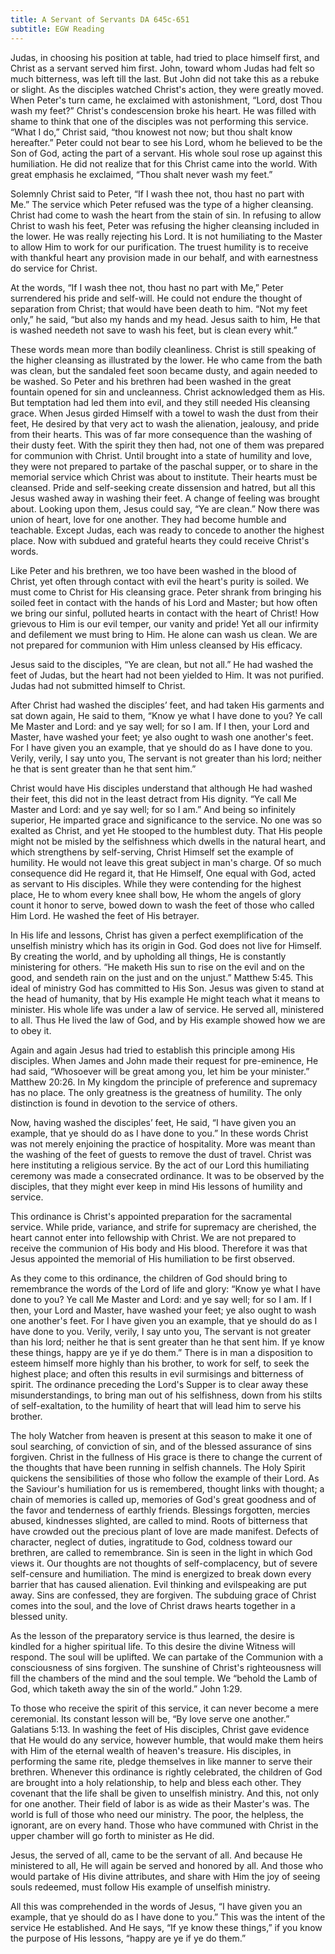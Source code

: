 ```yaml
---
title: A Servant of Servants DA 645c-651
subtitle: EGW Reading
---
```


Judas, in choosing his position at table, had tried to place himself first, and Christ as a servant served him first. John, toward whom Judas had felt so much bitterness, was left till the last. But John did not take this as a rebuke or slight. As the disciples watched Christ's action, they were greatly moved. When Peter's turn came, he exclaimed with astonishment, “Lord, dost Thou wash my feet?” Christ's condescension broke his heart. He was filled with shame to think that one of the disciples was not performing this service. “What I do,” Christ said, “thou knowest not now; but thou shalt know hereafter.” Peter could not bear to see his Lord, whom he believed to be the Son of God, acting the part of a servant. His whole soul rose up against this humiliation. He did not realize that for this Christ came into the world. With great emphasis he exclaimed, “Thou shalt never wash my feet.”

Solemnly Christ said to Peter, “If I wash thee not, thou hast no part with Me.” The service which Peter refused was the type of a higher cleansing. Christ had come to wash the heart from the stain of sin. In refusing to allow Christ to wash his feet, Peter was refusing the higher cleansing included in the lower. He was really rejecting his Lord. It is not humiliating to the Master to allow Him to work for our purification. The truest humility is to receive with thankful heart any provision made in our behalf, and with earnestness do service for Christ.

At the words, “If I wash thee not, thou hast no part with Me,” Peter surrendered his pride and self-will. He could not endure the thought of separation from Christ; that would have been death to him. “Not my feet only,” he said, “but also my hands and my head. Jesus saith to him, He that is washed needeth not save to wash his feet, but is clean every whit.”

These words mean more than bodily cleanliness. Christ is still speaking of the higher cleansing as illustrated by the lower. He who came from the bath was clean, but the sandaled feet soon became dusty, and again needed to be washed. So Peter and his brethren had been washed in the great fountain opened for sin and uncleanness. Christ acknowledged them as His. But temptation had led them into evil, and they still needed His cleansing grace. When Jesus girded Himself with a towel to wash the dust from their feet, He desired by that very act to wash the alienation, jealousy, and pride from their hearts. This was of far more consequence than the washing of their dusty feet. With the spirit they then had, not one of them was prepared for communion with Christ. Until brought into a state of humility and love, they were not prepared to partake of the paschal supper, or to share in the memorial service which Christ was about to institute. Their hearts must be cleansed. Pride and self-seeking create dissension and hatred, but all this Jesus washed away in washing their feet. A change of feeling was brought about. Looking upon them, Jesus could say, “Ye are clean.” Now there was union of heart, love for one another. They had become humble and teachable. Except Judas, each was ready to concede to another the highest place. Now with subdued and grateful hearts they could receive Christ's words.

Like Peter and his brethren, we too have been washed in the blood of Christ, yet often through contact with evil the heart's purity is soiled. We must come to Christ for His cleansing grace. Peter shrank from bringing his soiled feet in contact with the hands of his Lord and Master; but how often we bring our sinful, polluted hearts in contact with the heart of Christ! How grievous to Him is our evil temper, our vanity and pride! Yet all our infirmity and defilement we must bring to Him. He alone can wash us clean. We are not prepared for communion with Him unless cleansed by His efficacy.

Jesus said to the disciples, “Ye are clean, but not all.” He had washed the feet of Judas, but the heart had not been yielded to Him. It was not purified. Judas had not submitted himself to Christ.

After Christ had washed the disciples’ feet, and had taken His garments and sat down again, He said to them, “Know ye what I have done to you? Ye call Me Master and Lord: and ye say well; for so I am. If I then, your Lord and Master, have washed your feet; ye also ought to wash one another's feet. For I have given you an example, that ye should do as I have done to you. Verily, verily, I say unto you, The servant is not greater than his lord; neither he that is sent greater than he that sent him.”

Christ would have His disciples understand that although He had washed their feet, this did not in the least detract from His dignity. “Ye call Me Master and Lord: and ye say well; for so I am.” And being so infinitely superior, He imparted grace and significance to the service. No one was so exalted as Christ, and yet He stooped to the humblest duty. That His people might not be misled by the selfishness which dwells in the natural heart, and which strengthens by self-serving, Christ Himself set the example of humility. He would not leave this great subject in man's charge. Of so much consequence did He regard it, that He Himself, One equal with God, acted as servant to His disciples. While they were contending for the highest place, He to whom every knee shall bow, He whom the angels of glory count it honor to serve, bowed down to wash the feet of those who called Him Lord. He washed the feet of His betrayer.

In His life and lessons, Christ has given a perfect exemplification of the unselfish ministry which has its origin in God. God does not live for Himself. By creating the world, and by upholding all things, He is constantly ministering for others. “He maketh His sun to rise on the evil and on the good, and sendeth rain on the just and on the unjust.” Matthew 5:45. This ideal of ministry God has committed to His Son. Jesus was given to stand at the head of humanity, that by His example He might teach what it means to minister. His whole life was under a law of service. He served all, ministered to all. Thus He lived the law of God, and by His example showed how we are to obey it.

Again and again Jesus had tried to establish this principle among His disciples. When James and John made their request for pre-eminence, He had said, “Whosoever will be great among you, let him be your minister.” Matthew 20:26. In My kingdom the principle of preference and supremacy has no place. The only greatness is the greatness of humility. The only distinction is found in devotion to the service of others.

Now, having washed the disciples’ feet, He said, “I have given you an example, that ye should do as I have done to you.” In these words Christ was not merely enjoining the practice of hospitality. More was meant than the washing of the feet of guests to remove the dust of travel. Christ was here instituting a religious service. By the act of our Lord this humiliating ceremony was made a consecrated ordinance. It was to be observed by the disciples, that they might ever keep in mind His lessons of humility and service.

This ordinance is Christ's appointed preparation for the sacramental service. While pride, variance, and strife for supremacy are cherished, the heart cannot enter into fellowship with Christ. We are not prepared to receive the communion of His body and His blood. Therefore it was that Jesus appointed the memorial of His humiliation to be first observed.

As they come to this ordinance, the children of God should bring to remembrance the words of the Lord of life and glory: “Know ye what I have done to you? Ye call Me Master and Lord: and ye say well; for so I am. If I then, your Lord and Master, have washed your feet; ye also ought to wash one another's feet. For I have given you an example, that ye should do as I have done to you. Verily, verily, I say unto you, The servant is not greater than his lord; neither he that is sent greater than he that sent him. If ye know these things, happy are ye if ye do them.” There is in man a disposition to esteem himself more highly than his brother, to work for self, to seek the highest place; and often this results in evil surmisings and bitterness of spirit. The ordinance preceding the Lord's Supper is to clear away these misunderstandings, to bring man out of his selfishness, down from his stilts of self-exaltation, to the humility of heart that will lead him to serve his brother.

The holy Watcher from heaven is present at this season to make it one of soul searching, of conviction of sin, and of the blessed assurance of sins forgiven. Christ in the fullness of His grace is there to change the current of the thoughts that have been running in selfish channels. The Holy Spirit quickens the sensibilities of those who follow the example of their Lord. As the Saviour's humiliation for us is remembered, thought links with thought; a chain of memories is called up, memories of God's great goodness and of the favor and tenderness of earthly friends. Blessings forgotten, mercies abused, kindnesses slighted, are called to mind. Roots of bitterness that have crowded out the precious plant of love are made manifest. Defects of character, neglect of duties, ingratitude to God, coldness toward our brethren, are called to remembrance. Sin is seen in the light in which God views it. Our thoughts are not thoughts of self-complacency, but of severe self-censure and humiliation. The mind is energized to break down every barrier that has caused alienation. Evil thinking and evilspeaking are put away. Sins are confessed, they are forgiven. The subduing grace of Christ comes into the soul, and the love of Christ draws hearts together in a blessed unity.

As the lesson of the preparatory service is thus learned, the desire is kindled for a higher spiritual life. To this desire the divine Witness will respond. The soul will be uplifted. We can partake of the Communion with a consciousness of sins forgiven. The sunshine of Christ's righteousness will fill the chambers of the mind and the soul temple. We “behold the Lamb of God, which taketh away the sin of the world.” John 1:29.

To those who receive the spirit of this service, it can never become a mere ceremonial. Its constant lesson will be, “By love serve one another.” Galatians 5:13. In washing the feet of His disciples, Christ gave evidence that He would do any service, however humble, that would make them heirs with Him of the eternal wealth of heaven's treasure. His disciples, in performing the same rite, pledge themselves in like manner to serve their brethren. Whenever this ordinance is rightly celebrated, the children of God are brought into a holy relationship, to help and bless each other. They covenant that the life shall be given to unselfish ministry. And this, not only for one another. Their field of labor is as wide as their Master's was. The world is full of those who need our ministry. The poor, the helpless, the ignorant, are on every hand. Those who have communed with Christ in the upper chamber will go forth to minister as He did.

Jesus, the served of all, came to be the servant of all. And because He ministered to all, He will again be served and honored by all. And those who would partake of His divine attributes, and share with Him the joy of seeing souls redeemed, must follow His example of unselfish ministry.

All this was comprehended in the words of Jesus, “I have given you an example, that ye should do as I have done to you.” This was the intent of the service He established. And He says, “If ye know these things,” if you know the purpose of His lessons, “happy are ye if ye do them.”